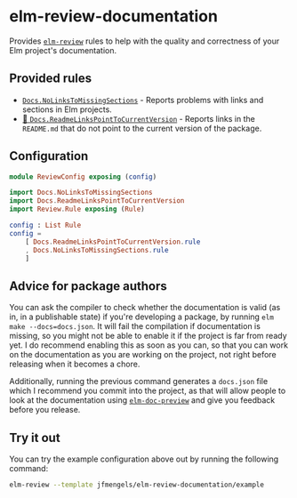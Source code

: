 # elm-review-documentation

Provides [`elm-review`](https://package.elm-lang.org/packages/jfmengels/elm-review/latest/) rules to help with the quality and correctness of your Elm project's documentation.


## Provided rules

- [`Docs.NoLinksToMissingSections`](https://package.elm-lang.org/packages/jfmengels/elm-review-documentation/1.0.3/Docs-NoLinksToMissingSections) - Reports problems with links and sections in Elm projects.
- [🔧 `Docs.ReadmeLinksPointToCurrentVersion`](https://package.elm-lang.org/packages/jfmengels/elm-review-documentation/1.0.3/Docs-ReadmeLinksPointToCurrentVersion "Provides automatic fixes") - Reports links in the `README.md` that do not point to the current version of the package.

## Configuration

```elm
module ReviewConfig exposing (config)

import Docs.NoLinksToMissingSections
import Docs.ReadmeLinksPointToCurrentVersion
import Review.Rule exposing (Rule)

config : List Rule
config =
    [ Docs.ReadmeLinksPointToCurrentVersion.rule
    , Docs.NoLinksToMissingSections.rule
    ]
```

## Advice for package authors

You can ask the compiler to check whether the documentation is valid (as in, in a publishable state) if you're developing a package, by running `elm make --docs=docs.json`.
It will fail the compilation if documentation is missing, so you might not be able to enable it if the project is
far from ready yet. I do recommend enabling this as soon as you can, so that you can work on the documentation as you are
working on the project, not right before releasing when it becomes a chore.

Additionally, running the previous command generates a `docs.json` file which I recommend you commit into the project, as
that will allow people to look at the documentation using [`elm-doc-preview`](https://elm-doc-preview.netlify.app/) and
give you feedback before you release.

## Try it out

You can try the example configuration above out by running the following command:

```bash
elm-review --template jfmengels/elm-review-documentation/example
```
